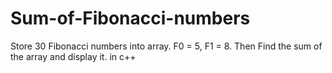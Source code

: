 # Sum-of-Fibonacci-numbers
Store 30 Fibonacci numbers into array. F0 = 5, F1 = 8. Then Find the sum of the array and display it. in c++

